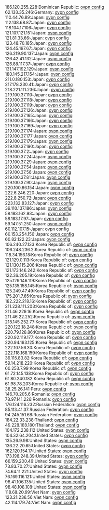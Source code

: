 186.120.255.228:Dominican Republic: [ovpn config](vpn/186_120_255_228.ovpn)  
62.133.35.246:Germany: [ovpn config](vpn/62_133_35_246.ovpn)  
110.44.76.89:Japan: [ovpn config](vpn/110_44_76_89.ovpn)  
112.138.68.87:Japan: [ovpn config](vpn/112_138_68_87.ovpn)  
118.104.17.106:Japan: [ovpn config](vpn/118_104_17_106.ovpn)  
121.107.121.151:Japan: [ovpn config](vpn/121_107_121_151.ovpn)  
121.81.33.66:Japan: [ovpn config](vpn/121_81_33_66.ovpn)  
123.48.70.185:Japan: [ovpn config](vpn/123_48_70_185.ovpn)  
124.45.197.67:Japan: [ovpn config](vpn/124_45_197_67.ovpn)  
126.219.90.137:Japan: [ovpn config](vpn/126_219_90_137.ovpn)  
126.42.41.132:Japan: [ovpn config](vpn/126_42_41_132.ovpn)  
126.88.117.37:Japan: [ovpn config](vpn/126_88_117_37.ovpn)  
131.147.192.129:Japan: [ovpn config](vpn/131_147_192_129.ovpn)  
180.145.217.154:Japan: [ovpn config](vpn/180_145_217_154.ovpn)  
211.0.180.153:Japan: [ovpn config](vpn/211_0_180_153.ovpn)  
217.178.230.41:Japan: [ovpn config](vpn/217_178_230_41.ovpn)  
218.221.111.236:Japan: [ovpn config](vpn/218_221_111_236.ovpn)  
219.100.37.110:Japan: [ovpn config](vpn/219_100_37_110.ovpn)  
219.100.37.118:Japan: [ovpn config](vpn/219_100_37_118.ovpn)  
219.100.37.119:Japan: [ovpn config](vpn/219_100_37_119.ovpn)  
219.100.37.126:Japan: [ovpn config](vpn/219_100_37_126.ovpn)  
219.100.37.165:Japan: [ovpn config](vpn/219_100_37_165.ovpn)  
219.100.37.166:Japan: [ovpn config](vpn/219_100_37_166.ovpn)  
219.100.37.169:Japan: [ovpn config](vpn/219_100_37_169.ovpn)  
219.100.37.174:Japan: [ovpn config](vpn/219_100_37_174.ovpn)  
219.100.37.177:Japan: [ovpn config](vpn/219_100_37_177.ovpn)  
219.100.37.179:Japan: [ovpn config](vpn/219_100_37_179.ovpn)  
219.100.37.190:Japan: [ovpn config](vpn/219_100_37_190.ovpn)  
219.100.37.2:Japan: [ovpn config](vpn/219_100_37_2.ovpn)  
219.100.37.24:Japan: [ovpn config](vpn/219_100_37_24.ovpn)  
219.100.37.29:Japan: [ovpn config](vpn/219_100_37_29.ovpn)  
219.100.37.54:Japan: [ovpn config](vpn/219_100_37_54.ovpn)  
219.100.37.56:Japan: [ovpn config](vpn/219_100_37_56.ovpn)  
219.100.37.81:Japan: [ovpn config](vpn/219_100_37_81.ovpn)  
219.100.37.90:Japan: [ovpn config](vpn/219_100_37_90.ovpn)  
220.100.86.154:Japan: [ovpn config](vpn/220_100_86_154.ovpn)  
222.6.246.220:Japan: [ovpn config](vpn/222_6_246_220.ovpn)  
222.8.250.72:Japan: [ovpn config](vpn/222_8_250_72.ovpn)  
223.132.83.127:Japan: [ovpn config](vpn/223_132_83_127.ovpn)  
39.110.137.186:Japan: [ovpn config](vpn/39_110_137_186.ovpn)  
58.183.162.93:Japan: [ovpn config](vpn/58_183_162_93.ovpn)  
58.183.17.97:Japan: [ovpn config](vpn/58_183_17_97.ovpn)  
59.147.51.250:Japan: [ovpn config](vpn/59_147_51_250.ovpn)  
60.112.107.15:Japan: [ovpn config](vpn/60_112_107_15.ovpn)  
60.153.254.156:Japan: [ovpn config](vpn/60_153_254_156.ovpn)  
60.82.122.23:Japan: [ovpn config](vpn/60_82_122_23.ovpn)  
106.240.27.133:Korea Republic of: [ovpn config](vpn/106_240_27_133.ovpn)  
106.248.236.2:Korea Republic of: [ovpn config](vpn/106_248_236_2.ovpn)  
118.34.156.18:Korea Republic of: [ovpn config](vpn/118_34_156_18.ovpn)  
121.129.0.113:Korea Republic of: [ovpn config](vpn/121_129_0_113.ovpn)  
121.130.115.206:Korea Republic of: [ovpn config](vpn/121_130_115_206.ovpn)  
121.173.146.242:Korea Republic of: [ovpn config](vpn/121_173_146_242.ovpn)  
122.36.205.19:Korea Republic of: [ovpn config](vpn/122_36_205_19.ovpn)  
125.129.146.119:Korea Republic of: [ovpn config](vpn/125_129_146_119.ovpn)  
125.135.158.145:Korea Republic of: [ovpn config](vpn/125_135_158_145.ovpn)  
125.249.47.49:Korea Republic of: [ovpn config](vpn/125_249_47_49.ovpn)  
175.201.7.65:Korea Republic of: [ovpn config](vpn/175_201_7_65.ovpn)  
182.222.218.16:Korea Republic of: [ovpn config](vpn/182_222_218_16.ovpn)  
211.228.111.203:Korea Republic of: [ovpn config](vpn/211_228_111_203.ovpn)  
211.46.229.16:Korea Republic of: [ovpn config](vpn/211_46_229_16.ovpn)  
211.46.22.252:Korea Republic of: [ovpn config](vpn/211_46_22_252.ovpn)  
218.145.252.77:Korea Republic of: [ovpn config](vpn/218_145_252_77.ovpn)  
220.122.18.248:Korea Republic of: [ovpn config](vpn/220_122_18_248.ovpn)  
220.79.128.86:Korea Republic of: [ovpn config](vpn/220_79_128_86.ovpn)  
220.92.119.177:Korea Republic of: [ovpn config](vpn/220_92_119_177.ovpn)  
220.94.193.125:Korea Republic of: [ovpn config](vpn/220_94_193_125.ovpn)  
222.107.56.30:Korea Republic of: [ovpn config](vpn/222_107_56_30.ovpn)  
222.118.168.159:Korea Republic of: [ovpn config](vpn/222_118_168_159.ovpn)  
39.115.83.82:Korea Republic of: [ovpn config](vpn/39_115_83_82.ovpn)  
59.14.218.220:Korea Republic of: [ovpn config](vpn/59_14_218_220.ovpn)  
60.253.7.99:Korea Republic of: [ovpn config](vpn/60_253_7_99.ovpn)  
61.72.145.138:Korea Republic of: [ovpn config](vpn/61_72_145_138.ovpn)  
61.80.240.182:Korea Republic of: [ovpn config](vpn/61_80_240_182.ovpn)  
61.98.78.203:Korea Republic of: [ovpn config](vpn/61_98_78_203.ovpn)  
38.25.26.141:Peru: [ovpn config](vpn/38_25_26_141.ovpn)  
146.70.205.6:Romania: [ovpn config](vpn/146_70_205_6.ovpn)  
78.97.141.226:Romania: [ovpn config](vpn/78_97_141_226.ovpn)  
176.124.116.232:Russian Federation: [ovpn config](vpn/176_124_116_232.ovpn)  
85.113.41.37:Russian Federation: [ovpn config](vpn/85_113_41_37.ovpn)  
94.245.151.68:Russian Federation: [ovpn config](vpn/94_245_151_68.ovpn)  
184.22.33.238:Thailand: [ovpn config](vpn/184_22_33_238.ovpn)  
49.228.168.180:Thailand: [ovpn config](vpn/49_228_168_180.ovpn)  
104.172.238.112:United States: [ovpn config](vpn/104_172_238_112.ovpn)  
104.32.64.204:United States: [ovpn config](vpn/104_32_64_204.ovpn)  
135.26.9.98:United States: [ovpn config](vpn/135_26_9_98.ovpn)  
136.22.20.65:United States: [ovpn config](vpn/136_22_20_65.ovpn)  
162.120.154.17:United States: [ovpn config](vpn/162_120_154_17.ovpn)  
173.198.248.39:United States: [ovpn config](vpn/173_198_248_39.ovpn)  
66.159.200.46:United States: [ovpn config](vpn/66_159_200_46.ovpn)  
73.83.70.27:United States: [ovpn config](vpn/73_83_70_27.ovpn)  
74.64.11.221:United States: [ovpn config](vpn/74_64_11_221.ovpn)  
76.169.116.121:United States: [ovpn config](vpn/76_169_116_121.ovpn)  
98.41.106.135:United States: [ovpn config](vpn/98_41_106_135.ovpn)  
98.48.108.108:United States: [ovpn config](vpn/98_48_108_108.ovpn)  
118.68.20.99:Viet Nam: [ovpn config](vpn/118_68_20_99.ovpn)  
123.21.236.56:Viet Nam: [ovpn config](vpn/123_21_236_56.ovpn)  
42.114.179.74:Viet Nam: [ovpn config](vpn/42_114_179_74.ovpn)  
